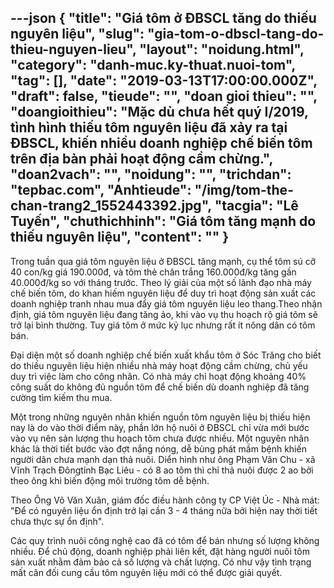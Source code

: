 ---json
{
    "title": "Giá tôm ở ĐBSCL tăng do thiếu nguyên liệu",
    "slug": "gia-tom-o-dbscl-tang-do-thieu-nguyen-lieu",
    "layout": "noidung.html",
    "category": "danh-muc.ky-thuat.nuoi-tom",
    "tag": [],
    "date": "2019-03-13T17:00:00.000Z",
    "draft": false,
    "tieude": "",
    "doan gioi thieu": "",
    "doangioithieu": "Mặc dù chưa hết quý I/2019, tình hình thiếu tôm nguyên liệu đã xảy ra tại ĐBSCL, khiến nhiều doanh nghiệp chế biến tôm trên địa bàn phải hoạt động cầm chừng.",
    "doan2vach": "",
    "noidung": "",
    "trichdan": "tepbac.com",
    "Anhtieude": "/img/tom-the-chan-trang2_1552443392.jpg",
    "tacgia": "Lê Tuyến",
    "chuthichhinh": "Giá tôm tăng mạnh do thiếu nguyên liệu",
    "__content__": ""
}
---
<p>Trong tuần qua gi&aacute; t&ocirc;m nguy&ecirc;n liệu ở ĐBSCL tăng mạnh, cụ thể t&ocirc;m s&uacute; cỡ 40 con/kg gi&aacute; 190.000đ, v&agrave; t&ocirc;m thẻ ch&acirc;n trắng 160.000đ/kg tăng gần 40.000đ/kg so với th&aacute;ng trước. Theo l&yacute; giải của một số l&atilde;nh đạo nh&agrave; m&aacute;y chế biến t&ocirc;m, do khan hiếm nguy&ecirc;n liệu để duy tr&igrave; hoạt động sản xuất c&aacute;c doanh nghiệp tranh nhau mua đẩy gi&aacute; t&ocirc;m nguy&ecirc;n liệu leo thang.Theo nhận định, gi&aacute; t&ocirc;m nguy&ecirc;n liệu đang tăng ảo, khi v&agrave;o vụ thu hoạch rộ gi&aacute; t&ocirc;m sẽ trở lại b&igrave;nh thường. Tuy gi&aacute; t&ocirc;m ở mức kỷ lục nhưng rất &iacute;t n&ocirc;ng d&acirc;n c&oacute; t&ocirc;m b&aacute;n.</p>

<p>Đại diện một số doanh nghiệp chế biến xuất khẩu t&ocirc;m ở S&oacute;c Trăng cho biết do thiếu nguy&ecirc;n liệu hiện nhiều nh&agrave; m&aacute;y hoạt động cầm chừng, chủ yếu duy tr&igrave; việc l&agrave;m cho c&ocirc;ng nh&acirc;n.&nbsp;C&oacute; nh&agrave; m&aacute;y chỉ hoạt động khoảng 40% c&ocirc;ng suất do kh&ocirc;ng đủ nguồn t&ocirc;m để chế biến d&ugrave; doanh nghiệp đ&atilde; tăng cường t&igrave;m kiếm thu mua.</p>

<p>Một trong những nguy&ecirc;n nh&acirc;n khiến nguồn t&ocirc;m nguy&ecirc;n liệu bị thiếu hiện nay l&agrave; do v&agrave;o thời điểm n&agrave;y, phần lớn hộ nu&ocirc;i ở ĐBSCL chỉ vừa mới bước v&agrave;o vụ n&ecirc;n sản lượng thu hoạch t&ocirc;m chưa được nhiều. Một nguy&ecirc;n nh&acirc;n kh&aacute;c l&agrave; thời tiết bước v&agrave;o đợt nắng n&oacute;ng, dễ b&ugrave;ng ph&aacute;t mầm bệnh khiến người d&acirc;n chưa mạnh dạn thả nu&ocirc;i. Diển h&igrave;nh như &ocirc;ng Phạm Văn Chu - x&atilde; Vĩnh Trạch Đ&ocirc;ngtỉnh Bạc Li&ecirc;u - c&oacute; 8 ao t&ocirc;m th&igrave; chỉ thả nu&ocirc;i được 2 ao bởi theo &ocirc;ng khi biến động m&ocirc;i trường t&ocirc;m dễ bệnh.</p>

<p>Theo &Ocirc;ng V&otilde; Văn Xu&acirc;n, gi&aacute;m đốc điều h&agrave;nh c&ocirc;ng ty CP Việt &Uacute;c - Nh&agrave; m&aacute;t: &quot;Để c&oacute; nguy&ecirc;n liệu ổn định trở lại cần 3 - 4 th&aacute;ng nữa bởi hiện nay thời tiết chưa thực sự ổn định&quot;.</p>

<p>C&aacute;c quy tr&igrave;nh nu&ocirc;i c&ocirc;ng nghệ cao đ&atilde; c&oacute; t&ocirc;m để b&aacute;n nhưng số lượng kh&ocirc;ng nhiều. Để chủ động, doanh nghiệp phải li&ecirc;n kết, đặt h&agrave;ng người nu&ocirc;i t&ocirc;m sản xuất nhằm đảm bảo cả số lượng v&agrave; chất lượng. C&oacute; như vậy t&igrave;nh trạng mất c&acirc;n đối cung cầu t&ocirc;m nguy&ecirc;n liệu mới c&oacute; thể được giải quyết.</p>
